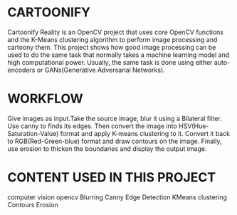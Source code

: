 # CARTOONIFY

Cartoonify Reality is an OpenCV project that uses core OpenCV functions and the K-Means clustering algorithm to perform image processing and cartoony them. This project shows how good image processing can be used to do the same task that normally takes a machine learning model and high computational power. Usually, the same task is done using either auto-encoders or GANs(Generative Adversarial Networks).

# WORKFLOW

Give images as input.Take the source image, blur it using a Bilateral filter. Use canny to finds its edges. Then convert the image into HSV(Hue-Saturation-Value) format and apply K-means clustering to it. Convert it back to RGB(Red-Green-blue) format and draw contours on the image. Finally, use erosion to thicken the boundaries and display the output image.

# CONTENT USED IN THIS PROJECT 
 computer vision
 opencv
 Blurring
 Canny Edge Detection
 KMeans clustering
 Contours
 Erosion
